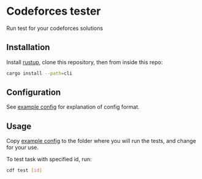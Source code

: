 # Codeforces tester

Run test for your codeforces solutions

## Installation

Install [rustup](https://rustup.rs), clone this repository, then from inside this repo:

```sh
cargo install --path=cli
```

## Configuration

See [example config](docs/cdf.toml) for explanation of config format.

## Usage

Copy [example config](docs/cdf.toml) to the folder where you will run the tests, and change for your use.

To test task with specified id, run:

```sh
cdf test [id]
```
